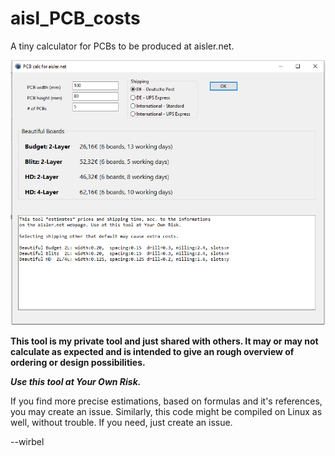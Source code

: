 # aisl_PCB_costs
A tiny calculator for PCBs to be produced at aisler.net.

![alt text](doc/screenshot.png)

**This tool is my private tool and just shared with others. It may or may not calculate as expected and is intended to give an rough overview of ordering or design possibilities.**

***Use this tool at Your Own Risk.***

If you find more precise estimations, based on formulas and it's references, you may create an issue.
Similarly, this code might be compiled on Linux as well, without trouble. If you need, just create an issue.

--wirbel
